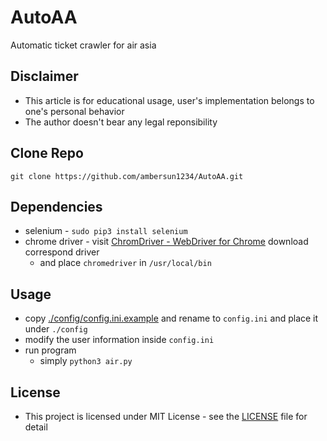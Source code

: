 # AutoAA
Automatic ticket crawler for air asia

## Disclaimer
+ This article is for educational usage, user's implementation belongs to one's personal behavior
+ The author doesn't bear any legal reponsibility

## Clone Repo
```=1
git clone https://github.com/ambersun1234/AutoAA.git
```

## Dependencies
+ selenium - `sudo pip3 install selenium`
+ chrome driver - visit [ChromDriver - WebDriver for Chrome](https://sites.google.com/a/chromium.org/chromedriver/downloads) download correspond driver
    + and place `chromedriver` in `/usr/local/bin`

## Usage
+ copy [./config/config.ini.example](./config/config.ini.example) and rename to `config.ini` and place it under `./config`
+ modify the user information inside `config.ini`
+ run program
    + simply `python3 air.py`

## License
+ This project is licensed under MIT License - see the [LICENSE](https://github.com/ambersun1234/AutoAA/blob/master/LICENSE) file for detail

